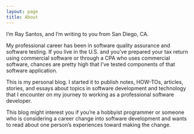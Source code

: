 ```yaml
---
layout: page
title: About
---
```


I’m Ray Santos, and I’m writing to you from San Diego, CA.

My professional career has been in software quality assurance and software testing. If you live in the U.S. and you’ve prepared your tax return using commercial software or through a CPA who uses commercial software, chances are pretty high that I’ve tested components of that software application.

This is my personal blog. I started it to publish notes, HOW-TOs, articles, stories, and essays about topics in software development and technology that I encounter on my journey to working as a professional software developer.

This blog might interest you if you’re a hobbyist programmer or someone who is considering a career change into software development and wants to read about one person’s experiences toward making the change.
